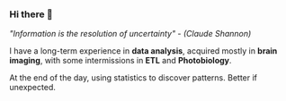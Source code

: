 ### Hi there 👋

<!--
**leonardocerliani/leonardocerliani** is a ✨ _special_ ✨ repository because its `README.md` (this file) appears on your GitHub profile.

Here are some ideas to get you started:

- 🔭 I’m currently working on ...
- 🌱 I’m currently learning ...
- 👯 I’m looking to collaborate on ...
- 🤔 I’m looking for help with ...
- 💬 Ask me about ...
- 📫 How to reach me: ...
- 😄 Pronouns: ...
- ⚡ Fun fact: ...
-->


_"Information is the resolution of uncertainty" - (Claude Shannon)_

I have a long-term experience in **data analysis**, acquired mostly in **brain imaging**, with some intermissions in **ETL** and **Photobiology**. 

At the end of the day, using statistics to discover patterns. Better if unexpected.
